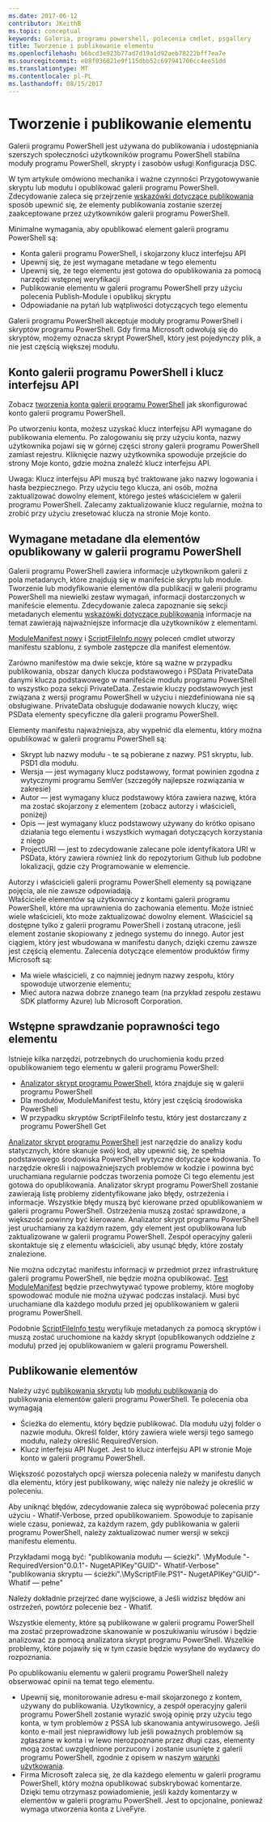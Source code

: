 ```yaml
---
ms.date: 2017-06-12
contributor: JKeithB
ms.topic: conceptual
keywords: Galeria, programu powershell, polecenia cmdlet, psgallery
title: Tworzenie i publikowanie elementu
ms.openlocfilehash: b6bcd3e923b77ad7d19a1d92aeb78222bff7ea7e
ms.sourcegitcommit: e08f036021e9f115dbb52c697941706cc4ee51dd
ms.translationtype: MT
ms.contentlocale: pl-PL
ms.lasthandoff: 08/15/2017
---
```

# <a name="creating-and-publishing-an-item"></a>Tworzenie i publikowanie elementu 
Galerii programu PowerShell jest używana do publikowania i udostępniania szerszych społeczności użytkowników programu PowerShell stabilna moduły programu PowerShell, skrypty i zasobów usługi Konfiguracja DSC.    

W tym artykule omówiono mechanika i ważne czynności Przygotowywanie skryptu lub modułu i opublikować galerii programu PowerShell.
Zdecydowanie zaleca się przejrzenie [wskazówki dotyczące publikowania](https://msdn.microsoft.com/en-us/powershell/gallery/psgallery/psgallery-PublishingGuidelines) sposób upewnić się, że elementy publikowania zostanie szerzej zaakceptowane przez użytkowników galerii programu PowerShell. 

Minimalne wymagania, aby opublikować element galerii programu PowerShell są:

* Konta galerii programu PowerShell, i skojarzony klucz interfejsu API
* Upewnij się, że jest wymagane metadane w tego elementu
* Upewnij się, że tego elementu jest gotowa do opublikowania za pomocą narzędzi wstępnej weryfikacji
* Publikowanie elementu w galerii programu PowerShell przy użyciu polecenia Publish-Module i opublikuj skryptu
* Odpowiadanie na pytań lub wątpliwości dotyczących tego elementu
 
Galerii programu PowerShell akceptuje moduły programu PowerShell i skryptów programu PowerShell. Gdy firma Microsoft odwołują się do skryptów, możemy oznacza skrypt PowerShell, który jest pojedynczy plik, a nie jest częścią większej modułu. 

## <a name="powershell-gallery-account-and-api-key"></a>Konto galerii programu PowerShell i klucz interfejsu API
Zobacz [tworzenia konta galerii programu PowerShell](https://msdn.microsoft.com/en-us/powershell/gallery/psgallery/psgallery_creating_an_account) jak skonfigurować konto galerii programu PowerShell. 

Po utworzeniu konta, możesz uzyskać klucz interfejsu API wymagane do publikowania elementu.
Po zalogowaniu się przy użyciu konta, nazwy użytkownika pojawi się w górnej części strony galerii programu PowerShell zamiast rejestru. Kliknięcie nazwy użytkownika spowoduje przejście do strony Moje konto, gdzie można znaleźć klucz interfejsu API. 

Uwaga: Klucz interfejsu API muszą być traktowane jako nazwy logowania i hasła bezpiecznego. Przy użyciu tego klucza, ani osób, można zaktualizować dowolny element, którego jesteś właścicielem w galerii programu PowerShell. Zalecamy zaktualizowanie klucz regularnie, można to zrobić przy użyciu zresetować klucza na stronie Moje konto.

## <a name="required-metadata-for-items-published-to-the-powershell-gallery"></a>Wymagane metadane dla elementów opublikowany w galerii programu PowerShell

Galerii programu PowerShell zawiera informacje użytkownikom galerii z pola metadanych, które znajdują się w manifeście skryptu lub module.
Tworzenie lub modyfikowanie elementów dla publikacji w galerii programu PowerShell ma niewielki zestaw wymagań, informacji dostarczonych w manifeście elementu. Zdecydowanie zaleca zapoznanie się sekcji metadanych elementu [wskazówki dotyczące publikowania](https://msdn.microsoft.com/en-us/powershell/gallery/psgallery/psgallery-PublishingGuidelines) informacje na temat zawierają najważniejsze informacje dla użytkowników z elementami. 

[ModuleManifest nowy](https://msdn.microsoft.com/en-us/powershell/gallery/psget/module/ModuleManifest-Reference) i [ScriptFileInfo nowy](https://msdn.microsoft.com/en-us/powershell/gallery/psget/script/psget_new-scriptfileinfo) poleceń cmdlet utworzy manifestu szablonu, z symbole zastępcze dla manifest elementów. 

Zarówno manifestów ma dwie sekcje, które są ważne w przypadku publikowania, obszar danych klucza podstawowego i PSData PrivateData danymi klucza podstawowego w manifeście modułu programu PowerShell to wszystko poza sekcji PrivateData. Zestawie kluczy podstawowych jest związana z wersji programu PowerShell w użyciu i niezdefiniowana nie są obsługiwane. PrivateData obsługuje dodawanie nowych kluczy, więc PSData elementy specyficzne dla galerii programu PowerShell.


Elementy manifestu najważniejsza, aby wypełnić dla elementu, który można opublikować w galerii programu PowerShell są:  

* Skrypt lub nazwy modułu - te są pobierane z nazwy. PS1 skryptu, lub. PSD1 dla modułu.
* Wersja — jest wymagany klucz podstawowy, format powinien zgodna z wytycznymi programu SemVer (szczegóły najlepsze rozwiązania w zakresie)
* Autor — jest wymagany klucz podstawowy która zawiera nazwę, która ma zostać skojarzony z elementem (zobacz autorzy i właścicieli, poniżej)
* Opis — jest wymagany klucz podstawowy używany do krótko opisano działania tego elementu i wszystkich wymagań dotyczących korzystania z niego
* ProjectURI — jest to zdecydowanie zalecane pole identyfikatora URI w PSData, który zawiera również link do repozytorium Github lub podobne lokalizacji, gdzie czy Programowanie w elemencie.

Autorzy i właścicieli galerii programu PowerShell elementy są powiązane pojęcia, ale nie zawsze odpowiadają.  
Właściciele elementów są użytkownicy z kontami galerii programu PowerShell, które ma uprawnienia do zachowania elementu. Może istnieć wiele właścicieli, kto może zaktualizować dowolny element. Właściciel są dostępne tylko z galerii programu PowerShell i zostaną utracone, jeśli element zostanie skopiowany z jednego systemu do innego. Autor jest ciągiem, który jest wbudowana w manifestu danych, dzięki czemu zawsze jest częścią elementu. Zalecenia dotyczące elementów produktów firmy Microsoft są:

* Ma wiele właścicieli, z co najmniej jednym nazwy zespołu, który spowoduje utworzenie elementu; 
* Mieć autora nazwa dobrze znanego team (na przykład zespołu zestawu SDK platformy Azure) lub Microsoft Corporation.


## <a name="pre-validate-your-item"></a>Wstępne sprawdzanie poprawności tego elementu

Istnieje kilka narzędzi, potrzebnych do uruchomienia kodu przed opublikowaniem tego elementu w galerii programu PowerShell:

* [Analizator skrypt programu PowerShell](https://www.powershellgallery.com/packages/PSScriptAnalyzer/), która znajduje się w galerii programu PowerShell
* Dla modułów, ModuleManifest testu, który jest częścią środowiska PowerShell
* W przypadku skryptów ScriptFileInfo testu, który jest dostarczany z programu PowerShell Get

[Analizator skrypt programu PowerShell](https://www.powershellgallery.com/packages/PSScriptAnalyzer/) jest narzędzie do analizy kodu statycznych, które skanuje swój kod, aby upewnić się, że spełnia podstawowego środowiska PowerShell wytyczne dotyczące kodowania. To narzędzie określi i najpoważniejszych problemów w kodzie i powinna być uruchamiana regularnie podczas tworzenia pomoże Ci tego elementu jest gotowa do opublikowania. Analizator skrypt programu PowerShell zostanie zawierają listę problemy zidentyfikowane jako błędy, ostrzeżenia i informacje. Wszystkie błędy muszą być kierowane przed opublikowaniem w galerii programu PowerShell. Ostrzeżenia muszą zostać sprawdzone, a większość powinny być kierowane.
Analizator skrypt programu PowerShell jest uruchamiany za każdym razem, gdy element jest opublikowana lub zaktualizowane w galerii programu PowerShell. Zespół operacyjny galerii skontaktuje się z elementu właścicieli, aby usunąć błędy, które zostały znalezione. 

Nie można odczytać manifestu informacji w przedmiot przez infrastrukturę galerii programu PowerShell, nie będzie można opublikować. 
[Test ModuleManifest](https://msdn.microsoft.com/en-us/powershell/reference/5.1/microsoft.powershell.core/test-modulemanifest) będzie przechwytywać typowe problemy, które mogłoby spowodować module nie można używać podczas instalacji. Musi być uruchamiane dla każdego modułu przed jej opublikowaniem w galerii programu PowerShell. 

Podobnie [ScriptFileInfo testu](https://msdn.microsoft.com/en-us/powershell/gallery/psget/script/psget_test-scriptfileinfo) weryfikuje metadanych za pomocą skryptów i muszą zostać uruchomione na każdy skrypt (opublikowanych oddzielne z modułu) przed jej opublikowaniem w galerii programu Powershell. 


## <a name="publishing-items"></a>Publikowanie elementów

Należy użyć [publikowania skryptu](https://msdn.microsoft.com/en-us/powershell/gallery/psget/script/psget_publish-script) lub [modułu publikowania](https://msdn.microsoft.com/en-us/powershell/gallery/psget/module/psget_publish-module) do publikowania elementów galerii programu PowerShell.
Te polecenia oba wymagają 

* Ścieżka do elementu, który będzie publikować. Dla modułu użyj folder o nazwie modułu. Określ folder, który zawiera wiele wersji tego samego modułu, należy określić RequiredVersion.
* Klucz interfejsu API Nuget. Jest to klucz interfejsu API w stronie Moje konto w galerii programu PowerShell.

Większość pozostałych opcji wiersza polecenia należy w manifestu danych dla elementu, który jest publikowany, więc należy nie należy je określić w poleceniu. 

Aby uniknąć błędów, zdecydowanie zaleca się wypróbować polecenia przy użyciu - Whatif-Verbose, przed opublikowaniem. Spowoduje to zapisanie wiele czasu, ponieważ, za każdym razem, gdy publikowania w galerii programu PowerShell, należy zaktualizować numer wersji w sekcji manifestu elementu. 

Przykładami mogą być: "publikowania modułu — ścieżki". \MyModule "- RequiredVersion"0.0.1"- NugetAPIKey"GUID"- Whatif-Verbose" "publikowania skryptu — ścieżki".\MyScriptFile.PS1"- NugetAPIKey"GUID"- Whatif — pełne"

Należy dokładnie przejrzeć dane wyjściowe, a Jeśli widzisz błędów ani ostrzeżeń, powtórz polecenie bez - Whatif.

Wszystkie elementy, które są publikowane w galerii programu PowerShell ma zostać przeprowadzone skanowanie w poszukiwaniu wirusów i będzie analizować za pomocą analizatora skrypt programu PowerShell. Wszelkie problemy, które pojawiły się w tym czasie będzie wysyłane do wydawcy do rozpoznania.  

Po opublikowaniu elementu w galerii programu PowerShell należy obserwować opinii na temat tego elementu.

* Upewnij się, monitorowanie adresu e-mail skojarzonego z kontem, używany do publikowania.
Użytkownicy, a zespół operacyjny galerii programu PowerShell zostanie wyrazić swoją opinię przy użyciu tego konta, w tym problemów z PSSA lub skanowania antywirusowego.
Jeśli konto e-mail jest nieprawidłowy lub jeśli poważnych problemów są zgłaszane w konta i w lewo nierozpoznane przez długi czas, elementy mogą zostać uwzględnione porzucony i zostanie usunięte z galerii programu PowerShell, zgodnie z opisem w naszym [warunki użytkowania](https://www.powershellgallery.com/policies/Terms).  
* Firma Microsoft zaleca się, że dla każdego elementu w galerii programu PowerShell, który można opublikować subskrybować komentarze. Dzięki temu otrzymasz powiadomienie, jeśli każdy komentarzy w elementów w galerii programu PowerShell. Jest to opcjonalne, ponieważ wymaga utworzenia konta z LiveFyre.     

